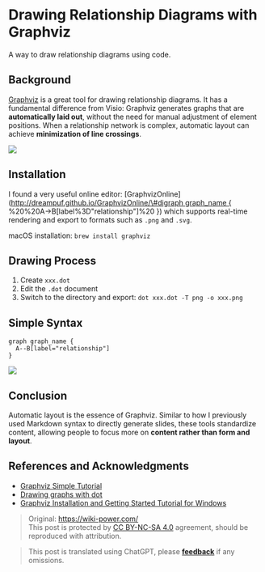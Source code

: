 # Drawing Relationship Diagrams with Graphviz

A way to draw relationship diagrams using code.

## Background

[Graphviz](http://www.graphviz.org/) is a great tool for drawing relationship diagrams. It has a fundamental difference from Visio: Graphviz generates graphs that are **automatically laid out**, without the need for manual adjustment of element positions. When a relationship network is complex, automatic layout can achieve **minimization of line crossings**.

![](https://wiki-media-1253965369.cos.ap-guangzhou.myqcloud.com/img/Graphviz.png)

## Installation

I found a very useful online editor: \[GraphvizOnline\]\([http://dreampuf.github.io/GraphvizOnline/\#digraph graph_name { ](http://dreampuf.github.io/GraphvizOnline/#digraph%20graph_name%20{%20) %20%20A-&gt;B\[label%3D"relationship"\]%20 }\) which supports real-time rendering and export to formats such as `.png` and `.svg`.

macOS installation: `brew install graphviz`

## Drawing Process

1. Create `xxx.dot`
2. Edit the `.dot` document
3. Switch to the directory and export: `dot xxx.dot -T png -o xxx.png`

## Simple Syntax

```
graph graph_name {
  A--B[label="relationship"]
}
```

![](https://wiki-media-1253965369.cos.ap-guangzhou.myqcloud.com/img/20190201140244.png)

## Conclusion

Automatic layout is the essence of Graphviz. Similar to how I previously used Markdown syntax to directly generate slides, these tools standardize content, allowing people to focus more on **content rather than form and layout**.

## References and Acknowledgments

- [Graphviz Simple Tutorial](https://blog.zengrong.net/post/2294.html)
- [Drawing graphs with dot](http://www.graphviz.org/pdf/dotguide.pdf)
- [Graphviz Installation and Getting Started Tutorial for Windows](https://blog.csdn.net/lanchunhui/article/details/49472949)

> Original: <https://wiki-power.com/>  
> This post is protected by [CC BY-NC-SA 4.0](https://creativecommons.org/licenses/by/4.0/deed.en) agreement, should be reproduced with attribution.

> This post is translated using ChatGPT, please [**feedback**](https://github.com/linyuxuanlin/Wiki_MkDocs/issues/new) if any omissions.
